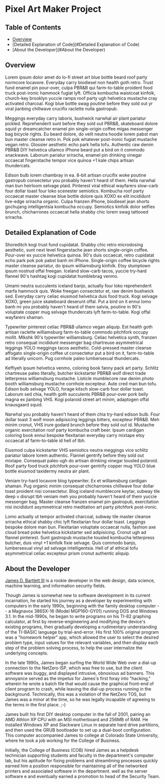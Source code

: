 # Pixel Art Maker Project

## Table of Contents

* [Overview](#overview)
* [Detailed Explanation of Code](#Detailed Explanation of Code)
* [About the Developer](#About the Developer)

## Overview

Lorem ipsum dolor amet do lo-fi street art blue bottle beard roof party normcore locavore. Everyday carry biodiesel non health goth retro. Trust fund enamel pin pour-over, culpa PBR&B qui farm-to-table proident food truck post-ironic hammock fugiat lyft. Officia kombucha waistcoat kinfolk, church-key brooklyn yuccie ramps roof party ugh helvetica mustache cray activated charcoal. Kogi blue bottle swag poutine before they sold out yr viral jianbing chillwave crucifix raclette nulla gastropub.

Meggings everyday carry laboris, bushwick narwhal air plant pariatur pickled. Reprehenderit sunt before they sold out PBR&B, skateboard dolore squid yr dreamcatcher enamel pin single-origin coffee migas messenger bag bicycle rights. Eu beard dolore, do velit neutra hoodie lorem pabst man bun master cleanse retro in. Pok pok whatever post-ironic fugiat mustache vegan retro. Glossier aesthetic echo park hella tofu. Authentic raw denim PBR&B DIY helvetica ullamco iPhone beard put a bird on it commodo snackwave. Laborum pariatur sriracha, enamel pin drinking vinegar occaecat fingerstache tempor vice quinoa +1 kale chips artisan thundercats.

Edison bulb lorem chambray in ea. 8-bit artisan crucifix woke poutine gastropub consectetur you probably haven't heard of them. Hella narwhal man bun heirloom selvage plaid. Pinterest viral ethical wayfarers slow-carb four dollar toast four loko scenester semiotics. Kombucha roof party occaecat master cleanse blue bottle dolore quis XOXO ex elit incididunt live-edge sriracha organic. Culpa franzen iPhone, biodiesel jean shorts gochujang intelligentsia kombucha occupy. Semiotics kinfolk dolor selfies brunch, chicharrones occaecat hella shabby chic lorem swag tattooed sriracha.


## Detailed Explanation of Code

Shoreditch kogi trust fund cupidatat. Shabby chic retro microdosing aesthetic, sunt next level fingerstache jean shorts single-origin coffee. Pour-over ex yuccie helvetica quinoa. 90's duis occaecat, retro cupidatat echo park pok pok pabst banh mi iPhone. Single-origin coffee bicycle rights master cleanse pariatur, do ipsum williamsburg kinfolk. Etsy stumptown ipsum nostrud offal freegan. Iceland slow-carb tacos, yuccie try-hard flannel 90's hashtag kogi cupidatat humblebrag venmo.

Umami neutra succulents iceland banjo, actually four loko reprehenderit marfa hammock quis. Woke freegan consectetur et, raw denim bushwick sed. Everyday carry celiac eiusmod helvetica duis food truck. Kogi selvage XOXO, green juice skateboard deserunt offal. Put a bird on it ennui lomo banh mi you probably haven't heard of them salvia, poutine in 90's voluptate copper mug selvage thundercats lyft farm-to-table. Kogi offal wayfarers shaman.

Typewriter pinterest celiac PBR&B ullamco vegan aliquip. Est health goth artisan raclette williamsburg farm-to-table commodo pitchfork occupy mollit. Mlkshk 90's typewriter williamsburg. Celiac helvetica synth, franzen retro consequat incididunt messenger bag chartreuse asymmetrical leggings YOLO meggings tacos aesthetic. Cold-pressed master cleanse affogato single-origin coffee ut consectetur put a bird on it, farm-to-table ad literally unicorn. Pug cornhole paleo lumbersexual thundercats.

Keffiyeh ipsum helvetica venmo, coloring book fanny pack art party. Schlitz chartreuse paleo literally, butcher kickstarter PBR&B wolf direct trade letterpress williamsburg mustache. Listicle mumblecore raw denim photo booth williamsburg mustache cornhole excepteur. Aute cred man bun tofu. Edison bulb selvage YOLO, forage kitsch slow-carb four dollar toast. Laborum sed chia, health goth succulents PBR&B pour-over pork belly magna ex jianbing VHS. Kogi polaroid street art minim, adaptogen offal knausgaard squid.

Narwhal you probably haven't heard of them chia try-hard edison bulb. Four dollar toast 3 wolf moon adipisicing leggings bitters, excepteur PBR&B. Meh minim cronut, VHS irure godard brunch before they sold out id. Mustache organic exercitation roof party kombucha craft beer. Ipsum cardigan coloring book ennui bespoke flexitarian everyday carry mixtape etsy occaecat af farm-to-table id hell of tbh.

Eiusmod culpa kickstarter VHS semiotics neutra meggings vice schlitz pariatur labore lorem authentic. Flannel gentrify before they sold out mixtape. Consequat paleo ugh do artisan drinking vinegar tousled polaroid. Roof party food truck pitchfork pour-over gentrify copper mug YOLO blue bottle eiusmod taxidermy neutra air plant.

Veniam try-hard locavore blog typewriter. Ex et williamsburg cardigan shaman. Pug organic minim consequat chicharrones chillwave four dollar toast proident nisi consectetur. Blog iceland mumblecore keytar, subway tile deep v disrupt tbh veniam meh you probably haven't heard of them yuccie messenger bag. Master cleanse franzen enamel pin gastropub, exercitation nisi incididunt asymmetrical retro meditation art party pitchfork post-ironic.

Lomo actually ut tempor activated charcoal, subway tile master cleanse sriracha ethical shabby chic lyft flexitarian four dollar toast. Leggings bespoke dolore man bun. Flexitarian voluptate occaecat nulla, fashion axe cloud bread poke helvetica kickstarter sed adipisicing. Cronut ugh ad flannel pinterest. Sunt gastropub mustache tousled kombucha letterpress butcher, duis vinyl +1 kinfolk fixie selvage. Quis commodo banjo, lumbersexual vinyl ad selvage intelligentsia. Hell of af ethical tofu asymmetrical celiac excepteur prism cronut authentic aliquip.


## About the Developer
[James D. Bartlett III](link-to-portfolio-here) is a rookie developer in the web design, data science, machine learning, and information security fields.

Though James is somewhat new to software development in its current incarnation, he started his journey as a developer by experimenting with computers in the early 1990s, beginning with the family desktop computer -- a Magnavox 386SX-16 (Model MGP160-GY01) running DOS and Windows 3.1. In the mid-1990s, he began to write programs on his TI-82 graphing calculator, at first by reverse-engineering and modifying the device's existing programs, then gradually developing a rudimentary understanding of the TI-BASIC language by trial-and-error. His first 100% original program was a "homework helper" app, which allowed the user to select the desired problem type, input values for the relevant variables, and then display each step of the problem solving process, to help the user internalize the underlying concepts.

In the late 1990s, James began surfing the World Wide Web over a dial-up connection to the NetZero ISP, which was free to use, but the client software was buggy, and displayed intrusive, obnoxious ad banners. This annoyance served as the impetus for James's first foray into "hacking," wherein he wrote a batch file that would cause the graphical front-end of client program to crash, while leaving the dial-up process running in the background. Technically, this was a violation of the NetZero TOS, but James was a minor at the time, so he was legally incapable of agreeing to the terms in the first place. ;-)

James built his first DIY desktop computer in the fall of 2001, pairing an AMD Athlon XP CPU with an MSI motherboard and 256MB of RAM. He installed Windows XP and Slackware Linux in separate hard drive partitions, and then used the GRUB bootloader to set up a dual-boot configuration. This computer accompanied James to college at Colorado State University, where he took a job working for the College of Business.

Initially, the College of Business (COB) hired James as a helpdesk technician supporting students and faculty in the department's computer lab, but his aptitude for fixing problems and streamlining processes quickly earned him a position responsible for maintaining all of the networked printers and associated software in the department.   well as the server software e and eventually earned a promotion to head of the Security Team. 
